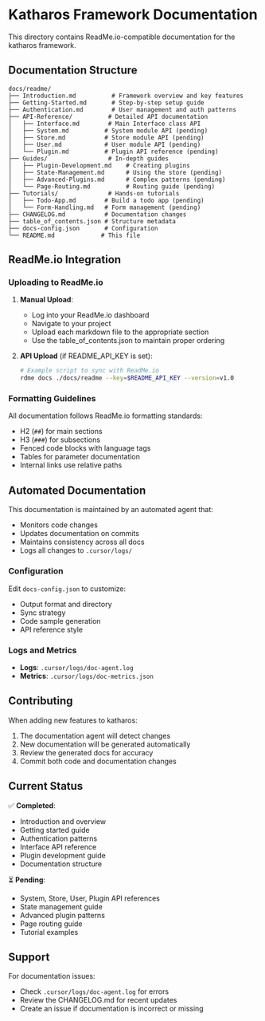 # Katharos Framework Documentation

This directory contains ReadMe.io-compatible documentation for the katharos framework.

## Documentation Structure

```
docs/readme/
├── Introduction.md          # Framework overview and key features
├── Getting-Started.md       # Step-by-step setup guide
├── Authentication.md        # User management and auth patterns
├── API-Reference/          # Detailed API documentation
│   ├── Interface.md        # Main Interface class API
│   ├── System.md          # System module API (pending)
│   ├── Store.md           # Store module API (pending)
│   ├── User.md            # User module API (pending)
│   └── Plugin.md          # Plugin API reference (pending)
├── Guides/                 # In-depth guides
│   ├── Plugin-Development.md    # Creating plugins
│   ├── State-Management.md      # Using the store (pending)
│   ├── Advanced-Plugins.md      # Complex patterns (pending)
│   └── Page-Routing.md          # Routing guide (pending)
├── Tutorials/              # Hands-on tutorials
│   ├── Todo-App.md        # Build a todo app (pending)
│   └── Form-Handling.md   # Form management (pending)
├── CHANGELOG.md           # Documentation changes
├── table_of_contents.json # Structure metadata
├── docs-config.json       # Configuration
└── README.md             # This file
```

## ReadMe.io Integration

### Uploading to ReadMe.io

1. **Manual Upload**: 
   - Log into your ReadMe.io dashboard
   - Navigate to your project
   - Upload each markdown file to the appropriate section
   - Use the table_of_contents.json to maintain proper ordering

2. **API Upload** (if README_API_KEY is set):
   ```bash
   # Example script to sync with ReadMe.io
   rdme docs ./docs/readme --key=$README_API_KEY --version=v1.0
   ```

### Formatting Guidelines

All documentation follows ReadMe.io formatting standards:
- H2 (`##`) for main sections
- H3 (`###`) for subsections
- Fenced code blocks with language tags
- Tables for parameter documentation
- Internal links use relative paths

## Automated Documentation

This documentation is maintained by an automated agent that:
- Monitors code changes
- Updates documentation on commits
- Maintains consistency across all docs
- Logs all changes to `.cursor/logs/`

### Configuration

Edit `docs-config.json` to customize:
- Output format and directory
- Sync strategy
- Code sample generation
- API reference style

### Logs and Metrics

- **Logs**: `.cursor/logs/doc-agent.log`
- **Metrics**: `.cursor/logs/doc-metrics.json`

## Contributing

When adding new features to katharos:
1. The documentation agent will detect changes
2. New documentation will be generated automatically
3. Review the generated docs for accuracy
4. Commit both code and documentation changes

## Current Status

✅ **Completed**:
- Introduction and overview
- Getting started guide
- Authentication patterns
- Interface API reference
- Plugin development guide
- Documentation structure

⏳ **Pending**:
- System, Store, User, Plugin API references
- State management guide
- Advanced plugin patterns
- Page routing guide
- Tutorial examples

## Support

For documentation issues:
- Check `.cursor/logs/doc-agent.log` for errors
- Review the CHANGELOG.md for recent updates
- Create an issue if documentation is incorrect or missing